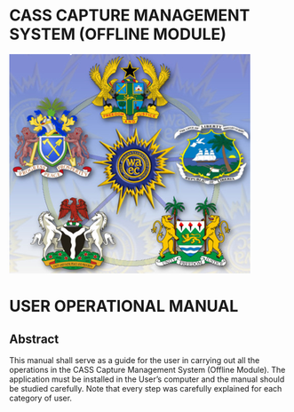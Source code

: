 # CASS CAPTURE MANAGEMENT SYSTEM (OFFLINE MODULE)

![alt text](image.png)

# USER OPERATIONAL MANUAL

## Abstract
This manual shall serve as a guide for the user in carrying out all the operations in the CASS Capture Management System (Offline Module).
The application must be installed in the User’s computer and the manual should be studied carefully. Note that every step was carefully explained for each category of user.
